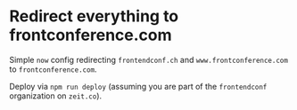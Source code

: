 # Redirect everything to frontconference.com

Simple `now` config redirecting `frontendconf.ch` and `www.frontconference.com` to `frontconference.com`.

Deploy via `npm run deploy` (assuming you are part of the `frontendconf` organization on `zeit.co`).
